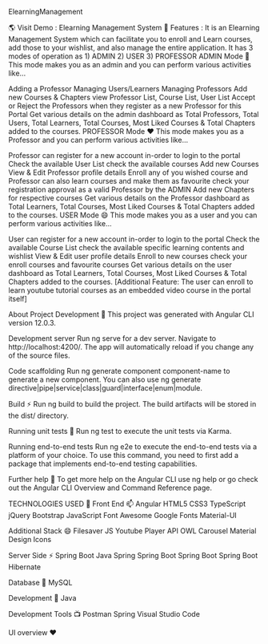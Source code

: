 ElearningManagement

🌎 Visit Demo : Elearning Management System
🔭 Features :
It is an Elearning Management System which can facilitate you to enroll and Learn courses, add those to your wishlist, and also manage the entire application.
It has 3 modes of operation as 1) ADMIN 2) USER 3) PROFESSOR
ADMIN Mode 🔭
This mode makes you as an admin and you can perform various activities like...

Adding a Professor
Managing Users/Learners
Managing Professors
Add new Courses & Chapters
view Professor List, Course List, User List
Accept or Reject the Professors when they register as a new Professor for this Portal
Get various details on the admin dashboard as Total Professors, Total Users, Total Learners, Total Courses, Most Liked Courses & Total Chapters added to the courses.
PROFESSOR Mode ❤️
This mode makes you as a Professor and you can perform various activities like...

Professor can register for a new account in-order to login to the portal
Check the available User List
check the available courses
Add new Courses
View & Edit Professor profile details
Enroll any of you wished course and Professor can also learn courses and make them as favourite
check your registration approval as a valid Professor by the ADMIN
Add new Chapters for respective courses
Get various details on the Professor dashboard as Total Learners, Total Courses, Most Liked Courses & Total Chapters added to the courses.
USER Mode 😄
This mode makes you as a user and you can perform various activities like...

User can register for a new account in-order to login to the portal
Check the available Course List
check the available specific learning contents and wishlist
View & Edit user profile details
Enroll to new courses
check your enroll courses and favourite courses
Get various details on the user dashboard as Total Learners, Total Courses, Most Liked Courses & Total Chapters added to the courses.
[Additional Feature: The user can enroll to learn youtube tutorial courses as an embedded video course in the portal itself]

About Project Development 🥅
This project was generated with Angular CLI version 12.0.3.

Development server
Run ng serve for a dev server. Navigate to http://localhost:4200/. The app will automatically reload if you change any of the source files.

Code scaffolding
Run ng generate component component-name to generate a new component. You can also use ng generate directive|pipe|service|class|guard|interface|enum|module.

Build ⚡
Run ng build to build the project. The build artifacts will be stored in the dist/ directory.

Running unit tests 🚀
Run ng test to execute the unit tests via Karma.

Running end-to-end tests
Run ng e2e to execute the end-to-end tests via a platform of your choice. To use this command, you need to first add a package that implements end-to-end testing capabilities.

Further help 💬
To get more help on the Angular CLI use ng help or go check out the Angular CLI Overview and Command Reference page.

TECHNOLOGIES USED 📌
Front End 📫
Angular HTML5 CSS3 TypeScript jQuery Bootstrap JavaScript Font Awesome Google Fonts Material-UI

Additional Stack 😄
Filesaver JS Youtube Player API OWL Carousel Material Design Icons

Server Side ⚡
Spring Boot Java Spring Spring Boot Spring Boot Spring Boot Hibernate

Database 🥅
MySQL

Development 🔭
Java

Development Tools 📺
Postman Spring Visual Studio Code

UI overview ❤️

